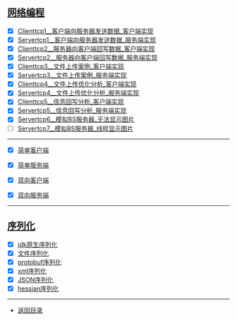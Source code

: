 
## [网络编程](src/main/java/com/cpucode/java)

- [x] [Clienttcp1__客户端向服务器发送数据_客户端实现](src/main/java/com/cpucode/java/Clienttcp1.java)
- [x] [Servertcp1__客户端向服务器发送数据_服务端实现](src/main/java/com/cpucode/java/Servertcp1.java)
- [x] [Clienttcp2__服务器向客户端回写数据_客户端实现](src/main/java/com/cpucode/java/Clienttcp2.java)
- [x] [Servertcp2__服务器向客户端回写数据_服务端实现](src/main/java/com/cpucode/java/Servertcp2.java)
- [x] [Clienttcp3__文件上传案例_客户端实现](src/main/java/com/cpucode/java/Clienttcp3.java)
- [x] [Servertcp3__文件上传案例_服务端实现](src/main/java/com/cpucode/java/Servertcp3.java)
- [x] [Clienttcp4__文件上传优化分析_客户端实现](src/main/java/com/cpucode/java/Clienttcp4.java)
- [x] [Servertcp4__文件上传优化分析_服务端实现](src/main/java/com/cpucode/java/Servertcp4.java)
- [x] [Clienttcp5__信息回写分析_客户端实现](src/main/java/com/cpucode/java/Clienttcp5.java)
- [x] [Servertcp5__信息回写分析_服务端实现](src/main/java/com/cpucode/java/Servertcp5.java)
- [x] [Servertcp6__模拟BS服务器_无法显示图片](src/main/java/com/cpucode/java/Servertcp6.java)
- [ ] [Servertcp7__模拟BS服务器_线程显示图片](src/main/java/com/cpucode/java/Servertcp7.java)

---------------------------

- [x] [简单客户端](src/main/java/com/cpucode/java/socket/single/ClientTcp.java)
- [x] [简单服务端](src/main/java/com/cpucode/java/socket/single/ServerTcp.java)

- [x] [双向客户端](src/main/java/com/cpucode/java/socket/dou/ble/Client.java)
- [x] [双向服务端](src/main/java/com/cpucode/java/socket/dou/ble/Server.java)

---------------------------

## [序列化](src/main/java/com/cpucode/java/seriliazer)

- [x] [jdk原生序列化](src/main/java/com/cpucode/java/seriliazer/java/serilia/SerialDemo.java)
- [x] [文件序列化](src/main/java/com/cpucode/java/seriliazer/file/SerialDemo.java)
- [x] [protobuf序列化](src/main/java/com/cpucode/java/seriliazer/proto/buf/ProtoBufDemo.java)
- [x] [xml序列化](src/main/java/com/cpucode/java/seriliazer/xml/SerialDemo.java)
- [x] [JSON序列化](src/main/java/com/cpucode/java/seriliazer/fast/json/SerialDemo.java)
- [x] [hessian序列化](src/main/java/com/cpucode/java/seriliazer/fast/json/SerialDemo.java)

---------------------------


- [返回目录](#文件目录)